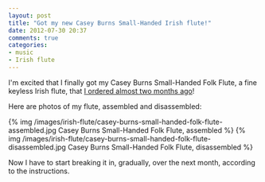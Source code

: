 ```yaml
---
layout: post
title: "Got my new Casey Burns Small-Handed Irish flute!"
date: 2012-07-30 20:37
comments: true
categories: 
- music
- Irish flute
---
```

I'm excited that I finally got my Casey Burns Small-Handed Folk Flute, a fine keyless Irish flute, that [I ordered almost two months ago](/blog/2012/06/12/ordered-the-casey-burns-small-handed-irish-flute/)!

Here are photos of my flute, assembled and disassembled:

{% img /images/irish-flute/casey-burns-small-handed-folk-flute-assembled.jpg Casey Burns Small-Handed Folk Flute, assembled %}
{% img /images/irish-flute/casey-burns-small-handed-folk-flute-disassembled.jpg Casey Burns Small-Handed Folk Flute, disassembled %}

Now I have to start breaking it in, gradually, over the next month, according to the instructions.

